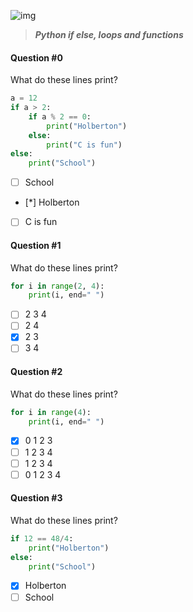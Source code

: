 ![img](https://assets.imaginablefutures.com/media/images/ALX_Logo.max-200x150.png)

> **_Python if else, loops and functions_**

#### Question #0

What do these lines print?

```python
a = 12
if a > 2:
    if a % 2 == 0:
        print("Holberton")
    else:
        print("C is fun")
else:
    print("School")
```

- [ ] School
- [*] Holberton
- [ ] C is fun

#### Question #1

What do these lines print?

```python
for i in range(2, 4):
    print(i, end=" ")
```

- [ ] 2 3 4
- [ ] 2 4
- [x] 2 3
- [ ] 3 4

#### Question #2

What do these lines print?

```python
for i in range(4):
    print(i, end=" ")
```

- [x] 0 1 2 3
- [ ] 1 2 3 4
- [ ] 1 2 3 4
- [ ] 0 1 2 3 4

#### Question #3

What do these lines print?

```python
if 12 == 48/4:
    print("Holberton")
else:
    print("School")
```

- [x] Holberton
- [ ] School
